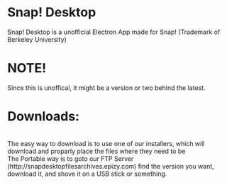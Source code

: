 # Snap! Desktop
Snap! Desktop is a unofficial Electron App made for Snap! (Trademark of Berkeley University)

# NOTE!
Since this is unoffical, it might be a version or two behind the latest.

# Downloads:
<br>
The easy way to download is to use one of our installers, which will download and proparly place the files where they need to be
<br>
The Portable way is to goto our FTP Server (http://snapdesktopfilesarchives.epizy.com) find the version you want, download it, and shove it on a USB stick or something.
